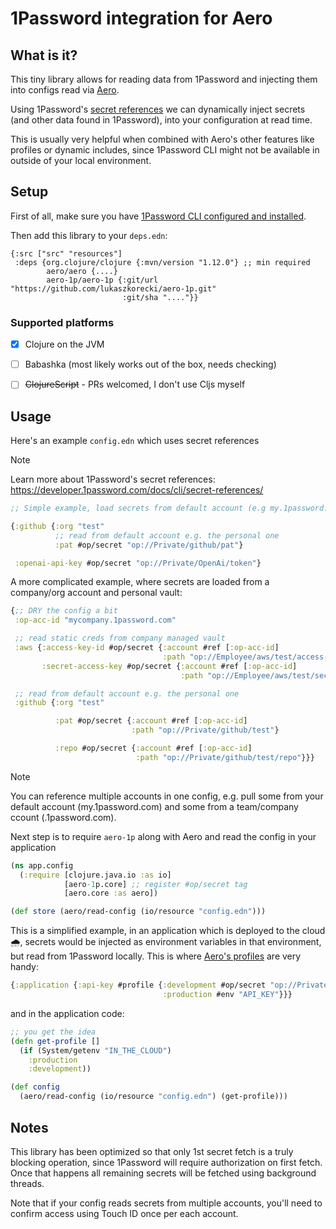 # 1Password integration for Aero

## What is it?

This tiny library allows for reading data from 1Password and injecting them into configs read via [Aero](https://github.com/juxt/aero).

Using 1Password's [secret references](https://developer.1password.com/docs/cli/secret-references) we can dynamically inject secrets (and other data found in 1Password), into your configuration at read time.

This is usually very helpful when combined with Aero's other features like profiles or dynamic includes, since 1Password CLI might not be available in outside of your local environment.

## Setup

First of all, make sure you have [1Password CLI configured and installed](https://developer.1password.com/docs/cli/get-started).

Then add this library to your `deps.edn`:


```edn
{:src ["src" "resources"]
 :deps {org.clojure/clojure {:mvn/version "1.12.0"} ;; min required
        aero/aero {....}
        aero-1p/aero-1p {:git/url "https://github.com/lukaszkorecki/aero-1p.git"
                         :git/sha "...."}}

```

### Supported platforms

- [x] Clojure on the JVM
- [ ] Babashka (most likely works out of the box, needs checking)
- [ ] ~~ClojureScript~~ - PRs welcomed, I don't use Cljs myself


## Usage


Here's an example `config.edn` which uses secret references

> [!NOTE]
> Learn more about 1Password's secret references: https://developer.1password.com/docs/cli/secret-references/

```clojure
;; Simple example, load secrets from default account (e.g my.1password.com):

{:github {:org "test"
          ;; read from default account e.g. the personal one
          :pat #op/secret "op://Private/github/pat"}

 :openai-api-key #op/secret "op://Private/OpenAi/token"}
```


A more complicated example, where secrets are loaded from a company/org account and personal vault:

```clojure
{;; DRY the config a bit
 :op-acc-id "mycompany.1password.com"

 ;; read static creds from company managed vault
 :aws {:access-key-id #op/secret {:account #ref [:op-acc-id]
                                  :path "op://Employee/aws/test/access-key-id"}
       :secret-access-key #op/secret {:account #ref [:op-acc-id]
                                      :path "op://Employee/aws/test/secrets-access-key"}}

 ;; read from default account e.g. the personal one
 :github {:org "test"

          :pat #op/secret {:account #ref [:op-acc-id]
                           :path "op://Private/github/test"}

          :repo #op/secret {:account #ref [:op-acc-id]
                            :path "op://Private/github/test/repo"}}}

```

> [!NOTE]
> You can reference multiple accounts in one config, e.g. pull some from your default account (my.1password.com)
> and some from a team/company ccount (<yourcompany>.1password.com).

Next step is to require `aero-1p` along with Aero and read the config in your application


```clojure
(ns app.config
  (:require [clojure.java.io :as io]
            [aero-1p.core] ;; register #op/secret tag
            [aero.core :as aero])

(def store (aero/read-config (io/resource "config.edn")))
```

This is a simplified example, in an application which is deployed to the cloud 🌧️, secrets would be injected as environment variables in that environment, but read from 1Password locally. This is where [Aero's profiles](https://github.com/juxt/aero#profile) are very handy:


```clojure
{:application {:api-key #profile {:development #op/secret "op://Private/some-vendor/api-key"
                                  :production #env "API_KEY"}}}
```

and in the application code:

```clojure
;; you get the idea
(defn get-profile []
  (if (System/getenv "IN_THE_CLOUD")
    :production
    :development))

(def config
  (aero/read-config (io/resource "config.edn") (get-profile)))
```


## Notes

This library has been optimized so that only 1st secret fetch is a truly blocking operation, since 1Password will require authorization on first fetch. Once that happens all remaining secrets will be fetched using background threads.

Note that if your config reads secrets from multiple accounts, you'll need to confirm access using Touch ID once per each account.
